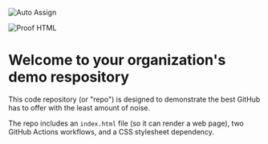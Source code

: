 ![Auto Assign](https://github.com/Elparados/demo-repository/actions/workflows/auto-assign.yml/badge.svg)

![Proof HTML](https://github.com/Elparados/demo-repository/actions/workflows/proof-html.yml/badge.svg)

# Welcome to your organization's demo respository
This code repository (or "repo") is designed to demonstrate the best GitHub has to offer with the least amount of noise.

The repo includes an `index.html` file (so it can render a web page), two GitHub Actions workflows, and a CSS stylesheet dependency.
